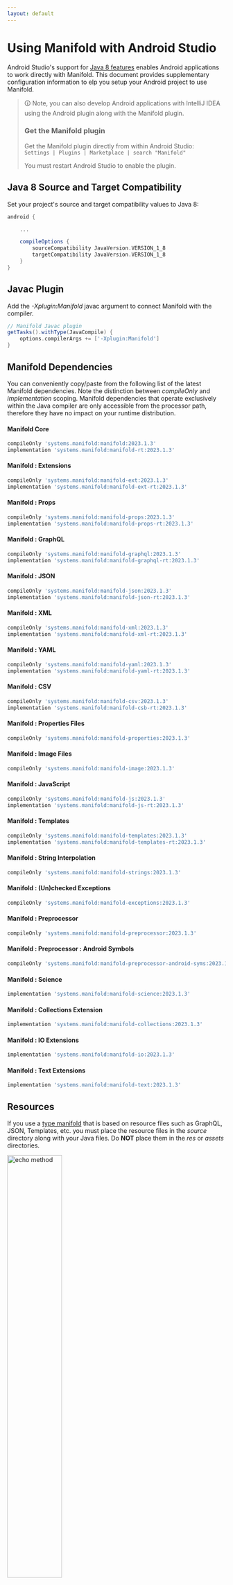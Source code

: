 ```yaml
---
layout: default
---
```


# Using Manifold with Android Studio

Android Studio's support for [Java 8 features](https://developer.android.com/studio/write/java8-support.html) enables
Android applications to work directly with Manifold. This document provides supplementary configuration information to
elp you setup your Android project to use Manifold.

> 🛈 Note, you can also develop Android applications with IntelliJ IDEA using the Android plugin along with the Manifold
> plugin.
>
>### Get the Manifold plugin
>Get the Manifold plugin directly from within Android Studio:
> <br>
> `Settings | Plugins | Marketplace | search "Manifold"`
> <br>
>
>You must restart Android Studio to enable the plugin.

## Java 8 Source and Target Compatibility

Set your project's source and target compatibility values to Java 8:

```groovy
android {

    ...

    compileOptions {
        sourceCompatibility JavaVersion.VERSION_1_8
        targetCompatibility JavaVersion.VERSION_1_8
    }
}
```

## Javac Plugin

Add the *-Xplugin:Manifold* javac argument to connect Manifold with the compiler.

```groovy
// Manifold Javac plugin
getTasks().withType(JavaCompile) {
    options.compilerArgs += ['-Xplugin:Manifold']
}
```    

## Manifold Dependencies

You can conveniently copy/paste from the following list of the latest Manifold dependencies. Note the distinction
between *compileOnly* and *implementation* scoping. Manifold dependencies that operate exclusively within the
Java compiler are only accessible from the processor path, therefore they have no impact on your runtime distribution.

#### Manifold Core

```groovy
compileOnly 'systems.manifold:manifold:2023.1.3'
implementation 'systems.manifold:manifold-rt:2023.1.3'
```

#### Manifold : Extensions

```groovy
compileOnly 'systems.manifold:manifold-ext:2023.1.3'
implementation 'systems.manifold:manifold-ext-rt:2023.1.3'
```

#### Manifold : Props

```groovy
compileOnly 'systems.manifold:manifold-props:2023.1.3'
implementation 'systems.manifold:manifold-props-rt:2023.1.3'
```

#### Manifold : GraphQL

```groovy
compileOnly 'systems.manifold:manifold-graphql:2023.1.3'
implementation 'systems.manifold:manifold-graphql-rt:2023.1.3'
```

#### Manifold : JSON

```groovy
compileOnly 'systems.manifold:manifold-json:2023.1.3'
implementation 'systems.manifold:manifold-json-rt:2023.1.3'
```

#### Manifold : XML

```groovy
compileOnly 'systems.manifold:manifold-xml:2023.1.3'
implementation 'systems.manifold:manifold-xml-rt:2023.1.3'
```

#### Manifold : YAML

```groovy
compileOnly 'systems.manifold:manifold-yaml:2023.1.3'
implementation 'systems.manifold:manifold-yaml-rt:2023.1.3'
```

#### Manifold : CSV

```groovy
compileOnly 'systems.manifold:manifold-csv:2023.1.3'
implementation 'systems.manifold:manifold-csb-rt:2023.1.3'
```

#### Manifold : Properties Files

```groovy
compileOnly 'systems.manifold:manifold-properties:2023.1.3'
```

#### Manifold : Image Files

```groovy
compileOnly 'systems.manifold:manifold-image:2023.1.3'
```

#### Manifold : JavaScript

```groovy
compileOnly 'systems.manifold:manifold-js:2023.1.3'
implementation 'systems.manifold:manifold-js-rt:2023.1.3'
```

#### Manifold : Templates

```groovy
compileOnly 'systems.manifold:manifold-templates:2023.1.3'
implementation 'systems.manifold:manifold-templates-rt:2023.1.3'
```

#### Manifold : String Interpolation

```groovy
compileOnly 'systems.manifold:manifold-strings:2023.1.3'
```

#### Manifold : (Un)checked Exceptions

```groovy
compileOnly 'systems.manifold:manifold-exceptions:2023.1.3'
```

#### Manifold : Preprocessor

```groovy
compileOnly 'systems.manifold:manifold-preprocessor:2023.1.3'
```

#### Manifold : Preprocessor : Android Symbols

```groovy
compileOnly 'systems.manifold:manifold-preprocessor-android-syms:2023.1.3'
```

#### Manifold : Science

```groovy
implementation 'systems.manifold:manifold-science:2023.1.3'
```

#### Manifold : Collections Extension

```groovy
implementation 'systems.manifold:manifold-collections:2023.1.3'
```

#### Manifold : IO Extensions

```groovy
implementation 'systems.manifold:manifold-io:2023.1.3'
```

#### Manifold : Text Extensions

```groovy
implementation 'systems.manifold:manifold-text:2023.1.3'
```

## Resources

If you use
a [type manifold](https://github.com/manifold-systems/manifold/tree/master/manifold-core-parent/manifold#the-big-picture)
that is based on resource files such as GraphQL, JSON, Templates, etc. you must place the resource files in the
*source* directory along with your Java files. Do **NOT** place them in the *res* or *assets* directories.

<p><img src="http://manifold.systems/images/android_resources.png" alt="echo method" width="50%" height="50%"/></p> 

## Preprocessor and build variant symbols

If you use
the [preprocessor](https://github.com/manifold-systems/manifold/tree/master/manifold-deps-parent/manifold-preprocessor),
you can directly reference Android build variant symbols with
the [manifold-preprocessor-android-syms](https://github.com/manifold-systems/manifold/tree/master/manifold-deps-parent/manifold-preprocessor-android-syms)
dependency.

```java
#if FLAVOR=="paid"
@Override
public void specialMethod(Foo foo){
        ...
        }
        #endif
```

build.gradle

```groovy
dependencies {
    ...
    compileOnly 'systems.manifold:manifold-preprocessor:2023.1.3'
    compileOnly 'systems.manifold:manifold-preprocessor-android-syms:2023.1.3'
}
```